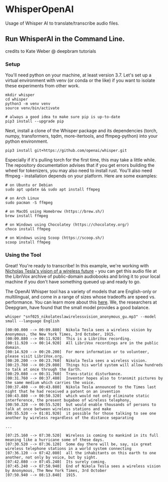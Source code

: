 # WhisperOpenAI
Usage of Whisper AI to translate/transcribe audio files.

<h2> Run WhisperAI in the Command Line. </h2>
credits to Kate Weber @ deepbram tutorials


<h3> Setup </h3>

You'll need python on your machine, at least version 3.7. Let's set up a virtual environment with venv (or conda or the like) if you want to isolate these experiments from other work.

```
mkdir whisper
cd whisper
python3 -m venv venv
source venv/bin/activate

# always a good idea to make sure pip is up-to-date
pip3 install --upgrade pip

```

Next, install a clone of the Whisper package and its dependencies (torch, numpy, transformers, tqdm, more-itertools, and ffmpeg-python) into your python environment.

``` pip3 install git+https://github.com/openai/whisper.git ```

Especially if it's pulling torch for the first time, this may take a little while. The repository documentation advises that if you get errors building the wheel for tokenizers, you may also need to install rust. You'll also need ffmpeg - installation depends on your platform. Here are some examples:

```
# on Ubuntu or Debian
sudo apt update && sudo apt install ffmpeg

# on Arch Linux
sudo pacman -S ffmpeg

# on MacOS using Homebrew (https://brew.sh/)
brew install ffmpeg

# on Windows using Chocolatey (https://chocolatey.org/)
choco install ffmpeg

# on Windows using Scoop (https://scoop.sh/)
scoop install ffmpeg
``` 

<h3> Using the Tool </h3>

Great! You're ready to transcribe! In this example, we're working with [Nicholas Tesla's vision of a wireless future](https://ia800604.us.archive.org/1/items/nonfiction025_librivox/snf025_nikolateslawirelessvision_anonymous_gu.mp3) - you can get this audio file at the LibriVox archive of public-domain audiobooks and bring it to your local machine if you don't have something queued up and ready to go.

The OpenAI Whisper tool has a variety of models that are English-only or multilingual, and come in a range of sizes whose tradeoffs are speed vs. performance. You can learn more about this [here](https://github.com/openai/whisper#available-models-and-languages). We, the researchers at Deepgram, have found that the small model provides a good balance.

``` whisper "snf025_nikolateslawirelessvision_anonymous_gu.mp3" --model small --language English ```

```
[00:00.000 --> 00:09.880]  Nikola Tesla sees a wireless vision by Anonymous, the New York Times, 3rd October, 1915.
[00:09.880 --> 00:11.920]  This is a LibriVox recording.
[00:11.920 --> 00:14.920]  All LibriVox recordings are in the public domain.
[00:14.920 --> 00:20.200]  For more information or to volunteer, please visit LibriVox.org.
[00:20.200 --> 00:23.760]  Nikola Tesla sees a wireless vision.
[00:23.760 --> 00:29.080]  Things his world system will allow hundreds to talk at once through the Earth.
[00:29.080 --> 00:31.760]  Trans-static disturbance.
[00:31.760 --> 00:37.480]  Inventor hopes also to transmit pictures by the same medium which carries the voice.
[00:37.480 --> 00:43.880]  Nikola Tesla announced to the Times last night that he had received a patent on an invention
[00:43.880 --> 00:50.320]  which would not only eliminate static interference, the present bugaboo of wireless telephony,
[00:50.320 --> 00:55.520]  but would enable thousands of persons to talk at once between wireless stations and make
[00:55.520 --> 01:01.920]  it possible for those talking to see one another by wireless regardless of the distance separating

...

[07:25.160 --> 07:30.520]  Wireless is coming to mankind in its full meaning like a hurricane some of these days.
[07:30.520 --> 07:36.120]  Some day there will be, say, six great wireless telephone stations in a world system connecting
[07:36.120 --> 07:42.080]  all the inhabitants on this earth to one another, not only by voice, but by sight.
[07:42.080 --> 07:45.240]  Its surely coming.
[07:45.240 --> 07:50.940]  End of Nikola Tesla sees a wireless vision by Anonymous, The New York Times, 3rd October
[07:50.940 --> 08:13.840]  1915.
```

